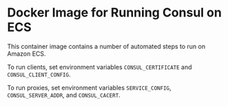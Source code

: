 # Docker Image for Running Consul on ECS

This container image contains a number of automated steps
to run on Amazon ECS.

To run clients, set environment variables `CONSUL_CERTIFICATE` and
`CONSUL_CLIENT_CONFIG`.

To run proxies, set environment variables `SERVICE_CONFIG`, `CONSUL_SERVER_ADDR`,
and `CONSUL_CACERT`.